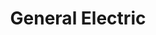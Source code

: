 ---
facebook: https://facebook.com/GE-Digital-888112767949156
googleplus: https://plus.google.com/+GE
instagram: http://instagram.com/generalelectric
linkedin: https://linkedin.com/company/ge
logohandle: ge
pinterest: http://pinterest.com/generalelectric
sort: generalelectric
title: General Electric
twitter: https://x.com/generalelectric
website: https://www.ge.com/
wikipedia: https://en.wikipedia.org/wiki/General_Electric
youtube: https://www.youtube.com/channel/UC6yKylYBunWCgqY4s-mqZCg
---